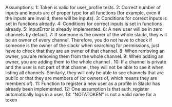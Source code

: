 Assumptions:
1: Token is valid for user_profile tests.
2: Correct number of inputs and inputs are of proper type for all functions (for example, even if the inputs are invalid, there will be inputs).
3: Conditions for correct inputs is set in functions already.
4: Conditions for correct inputs is set in functions already.
5: InputError is already implemented.
6: A new user will be in zero channels by default.
7: If someone is the owner of the whole slackr, they will be an owner of every channel. Therefore, you do not have to check if someone is the owner of the slackr when searching for permissions, just have to check that they are an owner of that channel. 
8: When removing an owner, you are removing them from the whole channel.
9: When adding an owner, you are adding them to the whole channel .
10: If a channel is private and the user is not part of that channel, they will not be able to see it when listing all channels. Similarly, they will only be able to see channels that are public or that they are members of (or owners of, which means they are members of).
11: Function to register a new user as a profile in Slackr has already been implemented.
12: One assumption is that auth_register automatically logs in a user.
13: "NOTATOKEN" is not a valid name for a token
